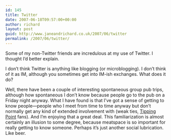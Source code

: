 ```yaml
---
id: 145
title: Twitter
date: 2007-06-18T09:57:00+00:00
author: richard
layout: post
guid: http://www.janeandrichard.co.uk/2007/06/twitter
permalink: /2007/06/twitter/
---
```

Some of my non-Twitter friends are incredulous at my use of Twitter. I thought I&#8217;d better explain. 

I don&#8217;t think Twitter is anything like blogging (or microblogging). I don&#8217;t think of it as IM, although you sometimes get into IM-ish exchanges. What does it do?

Well, there have been a couple of interesting spontaneous group pub trips, although how spontaneous I don&#8217;t know because people go to the pub on a Friday night anyway. What I have found is that I&#8217;ve got a sense of getting to know people&#8212;people who I meet from time to time anyway but don&#8217;t normally get any kind of extended involvement with (weak ties, [Tipping Point](http://www.amazon.co.uk/gp/product/0349113467?ie=UTF8&tag=richarddallaway&linkCode=as2&camp=1634&creative=6738&creativeASIN=0349113467) fans). And I&#8217;m enjoying that a great deal. This familiarization is almost certainly an illusion to some degree, because meatspace is so important for really getting to know someone. Perhaps it&#8217;s just another social lubrication. Like beer.